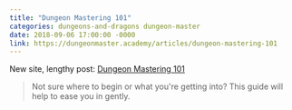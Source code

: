 ```yaml
---
title: "Dungeon Mastering 101"
categories: dungeons-and-dragons dungeon-master
date: 2018-09-06 17:00:00 -0000
link: https://dungeonmaster.academy/articles/dungeon-mastering-101
---
```

New site, lengthy post: [Dungeon Mastering 101](https://dungeonmaster.academy/articles/dungeon-mastering-101)

> Not sure where to begin or what you're getting into? This guide will help to ease you in gently. 
